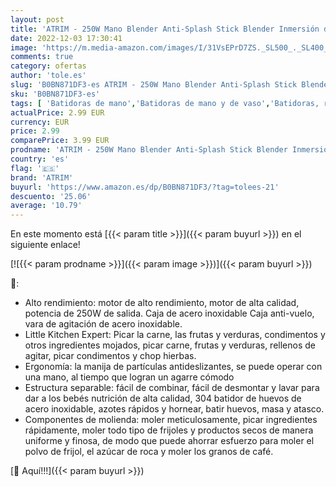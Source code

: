 ```yaml
---
layout: post
title: 'ATRIM - 250W Mano Blender Anti-Splash Stick Blender Inmersión de Mano Blender con Copa de medición y procesador de Alimentos para Alimentos para bebés'
date: 2022-12-03 17:30:41
image: 'https://m.media-amazon.com/images/I/31VsEPrD7ZS._SL500_._SL400_.jpg'
comments: true
category: ofertas
author: 'tole.es'
slug: 'B0BN871DF3-es ATRIM - 250W Mano Blender Anti-Splash Stick Blender...'
sku: 'B0BN871DF3-es'
tags: [ 'Batidoras de mano','Batidoras de mano y de vaso','Batidoras, robots de cocina y minipicadoras','Hogar y cocina','Pequeño electrodoméstico','atrim','bebés','🇪🇸', ]
actualPrice: 2.99 EUR
currency: EUR
price: 2.99
comparePrice: 3.99 EUR
prodname: 'ATRIM - 250W Mano Blender Anti-Splash Stick Blender Inmersión de Mano Blender con Copa de medición y procesador de Alimentos para Alimentos para bebés'
country: 'es'
flag: '🇪🇸'
brand: 'ATRIM'
buyurl: 'https://www.amazon.es/dp/B0BN871DF3/?tag=tolees-21'
descuento: '25.06'
average: '10.79'
---
```


En este momento está [{{< param title >}}]({{< param buyurl >}}) en el siguiente enlace!

[![{{< param prodname >}}]({{< param image >}})]({{< param buyurl >}})

🔎:

- Alto rendimiento: motor de alto rendimiento, motor de alta calidad, potencia de 250W de salida. Caja de acero inoxidable Caja anti-vuelo, vara de agitación de acero inoxidable.
- Little Kitchen Expert: Picar la carne, las frutas y verduras, condimentos y otros ingredientes mojados, picar carne, frutas y verduras, rellenos de agitar, picar condimentos y chop hierbas.
- Ergonomía: la manija de partículas antideslizantes, se puede operar con una mano, al tiempo que logran un agarre cómodo
- Estructura separable: fácil de combinar, fácil de desmontar y lavar para dar a los bebés nutrición de alta calidad, 304 batidor de huevos de acero inoxidable, azotes rápidos y hornear, batir huevos, masa y atasco.
- Componentes de molienda: moler meticulosamente, picar ingredientes rápidamente, moler todo tipo de frijoles y productos secos de manera uniforme y finosa, de modo que puede ahorrar esfuerzo para moler el polvo de frijol, el azúcar de roca y moler los granos de café.

[🛒 Aquí!!!]({{< param buyurl >}})
